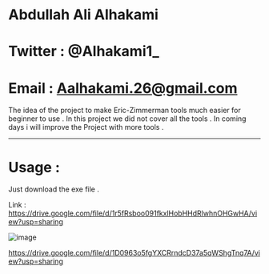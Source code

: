 # Abdullah Ali Alhakami
# Twitter : @Alhakami1_
# Email : Aalhakami.26@gmail.com


The idea of the project to make Eric-Zimmerman tools much easier for beginner to use .
In this project we did not cover all the tools . In coming days i will improve the Project with more tools . 

------------------------------------------------------------------------------------------------------------------------

# Usage :
Just download the exe file . 

Link : https://drive.google.com/file/d/1r5fRsboo091fkxlHobHHdRlwhnOHGwHA/view?usp=sharing

![image](https://user-images.githubusercontent.com/99384019/159705553-91ee12c8-d43c-40ac-9374-c57e073f5ed6.png)


https://drive.google.com/file/d/1D0963o5fgYXCRrndcD37a5qWShgTnq7A/view?usp=sharing
